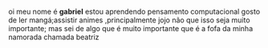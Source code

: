 oi meu nome é **gabriel** estou aprendendo pensamento computacional
gosto de ler mangá;assistir animes ,principalmente jojo não que isso seja muito importante;
mas sei de algo que é muito importante que é a fofa da minha namorada chamada beatriz
